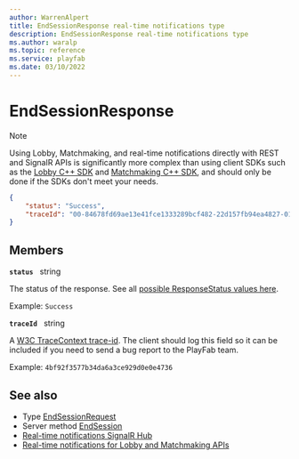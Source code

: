 ```yaml
---
author: WarrenAlpert
title: EndSessionResponse real-time notifications type
description: EndSessionResponse real-time notifications type
ms.author: waralp
ms.topic: reference
ms.service: playfab
ms.date: 03/10/2022
---
```


# EndSessionResponse

> [!NOTE]
> Using Lobby, Matchmaking, and real-time notifications directly with REST and
> SignalR APIs is significantly more complex than using client SDKs such as the
> [Lobby C++
> SDK](../../multiplayer/lobby/playfabmultiplayerreference-cpp/pflobby/pflobby_members.md)
> and [Matchmaking C++
> SDK](../../multiplayer/lobby/playfabmultiplayerreference-cpp/pfmatchmaking/pfmatchmaking_members.md),
> and should only be done if the SDKs don't meet your needs.

```json
{
    "status": "Success",
    "traceId": "00-84678fd69ae13e41fce1333289bcf482-22d157fb94ea4827-01"
}
```

## Members

**`status`** &nbsp; string

The status of the response. See all [possible ResponseStatus values
here](response-status.md).

Example: `Success`

**`traceId`** &nbsp; string

A [W3C TraceContext trace-id](https://www.w3.org/TR/trace-context/#trace-id).
The client should log this field so it can be included if you need to send a bug
report to the PlayFab team.

Example: `4bf92f3577b34da6a3ce929d0e0e4736`

## See also

- Type [EndSessionRequest](end-session-request.md)
- Server method [EndSession](../server-methods/end-session.md)
- [Real-time notifications SignalR Hub](../signalr-hub.md)
- [Real-time notifications for Lobby and Matchmaking APIs](../overview.md)
